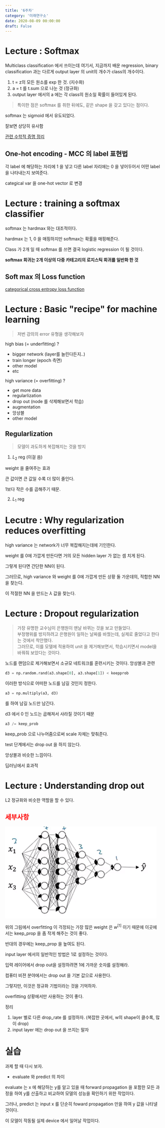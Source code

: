 ```yaml
---
title: '6주차'
category: '미래연구소'
date: 2020-08-09 00:00:00
draft: False
---
```


# Lecture : Softmax

Multiclass classification 에서 쓰이는데 여기서, 지금까지 배운 regression, binary classification 과는 다르게 output layer 의 unit의 개수가 class의 개수이다.

1. t = z의 모든 원소를 exp 한 것. (지수화)
2. a = t 를 t.sum 으로 나눈 것 (정규화)
3. output layer 에서의 a 에는 각 class의 원소일 확률이 들어있게 된다.

> 특이한 점은 softmax 를 취한 뒤에도, 같은 shape 을 갖고 있다는 점이다.

softmax 는 sigmoid 에서 유도되었다.

잘보면 상당히 유사함

[관련 수학적 증명 정리](https://de-novo.org/2018/05/03/logistic-cross-entropy-loss%EC%9D%98-%ED%99%95%EB%A5%A0%EB%A1%A0%EC%A0%81-%EC%9D%98%EB%AF%B8/)

## One-hot encoding - MCC 의 label 표현법

각 label 에 해당하는 자리에 1 을 넣고 다른 label 자리에는 0 을 넣어두어서 어떤 label 을 나타내는지 보여준다.

categical var 을 one-hot vector 로 변경

# Lecture : training a softmax classifier

softmax 는 hardmax 와는 대조적이다.

hardmax 는 1, 0 을 매핑하지만 softmax는 확률을 매핑해준다.

Class 가 2개 일 때 softmax 를 쓰면 결국 logistic regression 이 될 것이다.

**softmax 회귀는 2개 이상의 다중 카테고리의 로지스틱 회귀를 일반화 한 것**

## Soft max 의 Loss function

[categorical cross entropy loss function](https://wordbe.tistory.com/entry/ML-Cross-entropyCategorical-Binary%EC%9D%98-%EC%9D%B4%ED%95%B4)

# Lecture : Basic "recipe" for machine learning

> 저번 강의의 error 유형을 생각해보자

high bias (= underfitting) ?

- bigger network (layer를 늘린다든지..)
- train longer (epoch 측면)
- other model
- etc

high variance (= overfitting) ?

- get more data
- regularlization
- drop out (node 를 삭제해보면서 학습)
- augmentation
- 앙상블
- other model

## Regularlization

> 모델이 과도하게 복잡해지는 것을 방지

1. $L_2$ reg (이걸 씀)

weight 을 줄여주는 효과

큰 값이면 큰 값일 수록 더 많이 줄인다.

1보다 작은 수를 곱해주기 때문.

2. $L_1$ reg

# Lecutre : Why regularization reduces overfitting

high variance 는 network가 너무 복잡해지는데에 기인한다.

weight 를 0에 가깝게 만든다면 거의 모든 hidden layer 가 없는 셈 치게 된다.

그렇게 된다면 간단한 NN이 된다.

그러므로, high variance 와 weight 를 0에 가깝게 만든 상황 둘 가운데의, 적합한 NN 을 찾는다.

이 적절한 NN 을 만드는 $\lambda$ 값을 찾는다.

# Lecture : Dropout regularization

> 가장 유명한 교수님이 은행원이 맨날 바뀌는 것을 보고 만들었다.
> <br> 부정행위를 방지하려고 은행원이 일하는 날짜를 바꿨는데, 실제로 줄었다고 한다는 것에서 착안했다.
> <br> 그러므로, 이를 모델에 적용하여 unit 을 제거해보면서, 학습시키면서 model을 바꿔줘 보았다는 것이다.

노드를 랜덤으로 제거해보면서 소규모 네트워크를 훈련시키는 것이다. 앙상블과 관련

```py
d3 = np.random.rand(a3.shape[0], a3.shape[1]) < keepprob
```

이러한 방식으로 어떠한 노드를 남길 것인지 정한다.

```py
a3 = np.multiply(a3, d3)
```

를 하여 남길 노드만 남긴다.

d3 에서 0 인 노드는 곱해져서 사라질 것이기 때문

```py
a3 /= keep_prob
```

keep_prob 으로 나누어줌으로써 scale 자체는 맞춰준다.

test 단계에서는 drop out 을 하지 않는다.

앙상블과 비슷한 느낌이다.

딥러닝에서 효과적

# Lecture : Understanding drop out

L2 정규화와 비슷한 역할을 할 수 있다.

## <font color='red'> 세부사항 </font>

![example](./files/ex.PNG)

위의 그림에서 overfitting 이 걱정되는 가장 많은 weight 은 $w^{[1]}$ 이기 때문에 이곳에서는 keep_prop 을 좀 작게 해주는 것이 좋다.

반대의 경우에는 keep_prop 을 높여도 된다.

input layer 에서의 일반적인 방법은 1로 설정하는 것이다.

입력 레이어에서 drop out을 설정하려면 1에 가까운 숫자를 설정해라.

컴퓨터 비젼 분야에서는 drop out 을 기본 값으로 사용한다.

그렇지만, 이것은 정규화 기법이라는 것을 기억하자.

overfitting 상황에서만 사용하는 것이 좋다.

정리

1. layer 별로 다른 drop_rate 를 설정하자. (복잡한 곳에서, w의 shape이 클수록, 많이 drop)
2. input layer 에는 drop out 을 쓰지는 말자

# 실습

과제 할 때 다시 보자.

- evaluate 와 predict 의 차이

evaluate 는 x 에 해당하는 y를 알고 있을 때 forward propagation 을 포함한 모든 과정을 하여 y를 산출하고 비교하여 모델의 성능을 확인하기 위한 작업이다.

그러나, predict 는 input x 를 단순히 foward propagation 만을 하여 y 값을 나타낼 것이다.

이 모델이 작동될 실제 device 에서 일어날 작업이다.
